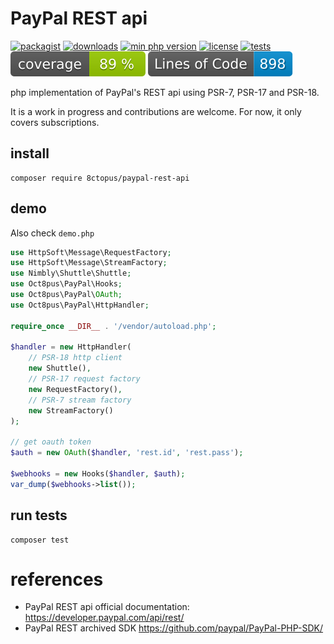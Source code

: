 # PayPal REST api

[![packagist](http://poser.pugx.org/8ctopus/paypal-rest-api/v)](https://packagist.org/packages/8ctopus/paypal-rest-api)
[![downloads](http://poser.pugx.org/8ctopus/paypal-rest-api/downloads)](https://packagist.org/packages/8ctopus/paypal-rest-api)
[![min php version](http://poser.pugx.org/8ctopus/paypal-rest-api/require/php)](https://packagist.org/packages/8ctopus/paypal-rest-api)
[![license](http://poser.pugx.org/8ctopus/paypal-rest-api/license)](https://packagist.org/packages/8ctopus/paypal-rest-api)
[![tests](https://github.com/8ctopus/paypal-rest-api/actions/workflows/tests.yml/badge.svg)](https://github.com/8ctopus/paypal-rest-api/actions/workflows/tests.yml)
![code coverage badge](https://raw.githubusercontent.com/8ctopus/paypal-rest-api/image-data/coverage.svg)
![lines of code](https://raw.githubusercontent.com/8ctopus/paypal-rest-api/image-data/lines.svg)

php implementation of PayPal's REST api using PSR-7, PSR-17 and PSR-18.

It is a work in progress and contributions are welcome. For now, it only covers subscriptions.

## install

    composer require 8ctopus/paypal-rest-api

## demo

Also check `demo.php`

```php
use HttpSoft\Message\RequestFactory;
use HttpSoft\Message\StreamFactory;
use Nimbly\Shuttle\Shuttle;
use Oct8pus\PayPal\Hooks;
use Oct8pus\PayPal\OAuth;
use Oct8pus\PayPal\HttpHandler;

require_once __DIR__ . '/vendor/autoload.php';

$handler = new HttpHandler(
    // PSR-18 http client
    new Shuttle(),
    // PSR-17 request factory
    new RequestFactory(),
    // PSR-7 stream factory
    new StreamFactory()
);

// get oauth token
$auth = new OAuth($handler, 'rest.id', 'rest.pass');

$webhooks = new Hooks($handler, $auth);
var_dump($webhooks->list());
```

## run tests

    composer test

# references

- PayPal REST api official documentation: https://developer.paypal.com/api/rest/
- PayPal REST archived SDK https://github.com/paypal/PayPal-PHP-SDK/
